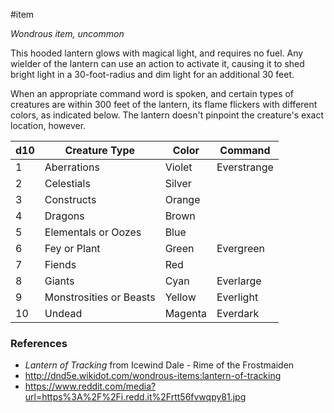  #item 

_Wondrous item, uncommon_

This hooded lantern glows with magical light, and requires no fuel. Any wielder of the lantern can use an action to activate it, causing it to shed bright light in a 30-foot-radius and dim light for an additional 30 feet.

When an appropriate command word is spoken, and certain types of creatures are within 300 feet of the lantern, its flame flickers with different colors, as indicated below. The lantern doesn't pinpoint the creature's exact location, however.

| d10 | Creature Type           | Color   | Command     |
| --- | ----------------------- | ------- | ----------- |
| 1   | Aberrations             | Violet  | Everstrange |
| 2   | Celestials              | Silver  |             |
| 3   | Constructs              | Orange  |             |
| 4   | Dragons                 | Brown   |             |
| 5   | Elementals or Oozes     | Blue    |             |
| 6   | Fey or Plant            | Green   | Evergreen   |
| 7   | Fiends                  | Red     |             |
| 8   | Giants                  | Cyan    | Everlarge   |
| 9   | Monstrosities or Beasts | Yellow  | Everlight   |
| 10  | Undead                  | Magenta | Everdark    |

### References

* *Lantern of Tracking* from Icewind Dale - Rime of the Frostmaiden
* http://dnd5e.wikidot.com/wondrous-items:lantern-of-tracking
* https://www.reddit.com/media?url=https%3A%2F%2Fi.redd.it%2Frtt56fvwqpy81.jpg
